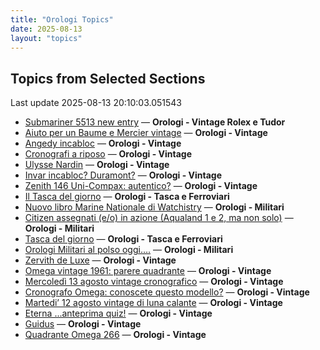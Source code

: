 ```yaml
---
title: "Orologi Topics"
date: 2025-08-13
layout: "topics"
---
```


## Topics from Selected Sections

Last update 2025-08-13 20:10:03.051543

- [Submariner 5513 new entry](https://orologi.forumfree.it/?t=80758006) — **Orologi - Vintage Rolex e Tudor**
- [Aiuto per un Baume e Mercier vintage](https://orologi.forumfree.it/?t=80789983) — **Orologi - Vintage**
- [Angedy incabloc](https://orologi.forumfree.it/?t=80787776) — **Orologi - Vintage**
- [Cronografi a riposo](https://orologi.forumfree.it/?t=80784502) — **Orologi - Vintage**
- [Ulysse Nardin](https://orologi.forumfree.it/?t=80789567) — **Orologi - Vintage**
- [Invar incabloc? Duramont?](https://orologi.forumfree.it/?t=80789840) — **Orologi - Vintage**
- [Zenith 146 Uni-Compax: autentico?](https://orologi.forumfree.it/?t=80789979) — **Orologi - Vintage**
- [Il Tasca del giorno](https://orologi.forumfree.it/?t=80702163) — **Orologi - Tasca e Ferroviari**
- [Nuovo libro Marine Nationale di Watchistry](https://orologi.forumfree.it/?t=80762898) — **Orologi - Militari**
- [Citizen assegnati (e/o) in azione (Aqualand 1 e 2, ma non solo)](https://orologi.forumfree.it/?t=77358351) — **Orologi - Militari**
- [Tasca del giorno](https://orologi.forumfree.it/?t=80789645) — **Orologi - Tasca e Ferroviari**
- [Orologi Militari al polso oggi….](https://orologi.forumfree.it/?t=80440118) — **Orologi - Militari**
- [Zervith de Luxe](https://orologi.forumfree.it/?t=80788676) — **Orologi - Vintage**
- [Omega vintage 1961: parere quadrante](https://orologi.forumfree.it/?t=79624136) — **Orologi - Vintage**
- [Mercoledì 13 agosto vintage cronografico](https://orologi.forumfree.it/?t=80789189) — **Orologi - Vintage**
- [Cronografo Omega: conoscete questo modello?](https://orologi.forumfree.it/?t=80789384) — **Orologi - Vintage**
- [Martedi’ 12 agosto vintage di luna calante](https://orologi.forumfree.it/?t=80788569) — **Orologi - Vintage**
- [Eterna ...anteprima quiz!](https://orologi.forumfree.it/?t=80660771) — **Orologi - Vintage**
- [Guidus](https://orologi.forumfree.it/?t=80789694) — **Orologi - Vintage**
- [Quadrante Omega 266](https://orologi.forumfree.it/?t=80788854) — **Orologi - Vintage**
